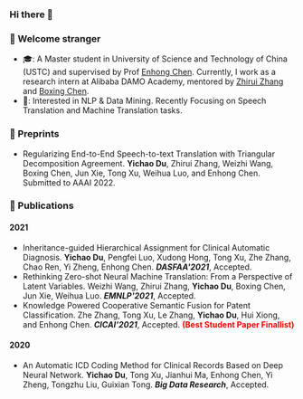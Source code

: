 ### Hi there 👋

<!--
**duyichao/duyichao** is a ✨ _special_ ✨ repository because its `README.md` (this file) appears on your GitHub profile.

Here are some ideas to get you started:

- 🔭 I’m currently working on ...
- 🌱 I’m currently learning ...
- 👯 I’m looking to collaborate on ...
- 🤔 I’m looking for help with ...
- 💬 Ask me about ...
- 📫 How to reach me: ...
- 😄 Pronouns: ...
- ⚡ Fun fact: ...
-->

### 🍻 Welcome stranger
- 🎓: A Master student in University of Science and Technology of China (USTC) and supervised by Prof [Enhong Chen](http://staff.ustc.edu.cn/~cheneh/). Currently, I work as a research intern at Alibaba DAMO Academy, mentored by [Zhirui Zhang](https://zrustc.github.io/) and [Boxing Chen](https://sites.google.com/site/chenboxing/Home).
- 🎯: Interested in NLP & Data Mining. Recently Focusing on Speech Translation and Machine Translation tasks.

### 📄 Preprints
- Regularizing End-to-End Speech-to-text Translation with Triangular Decomposition Agreement.
**Yichao Du**, Zhirui Zhang, Weizhi Wang, Boxing Chen, Jun Xie, Tong Xu, Weihua Luo, and Enhong Chen.
Submitted to AAAI 2022.

### 🎉 Publications
#### 2021
- Inheritance-guided Hierarchical Assignment for Clinical Automatic Diagnosis. **Yichao Du**, Pengfei Luo, Xudong Hong, Tong Xu, Zhe Zhang, Chao Ren, Yi Zheng, Enhong Chen. ***DASFAA'2021***, Accepted.
- Rethinking Zero-shot Neural Machine Translation: From a Perspective of Latent Variables.
Weizhi Wang, Zhirui Zhang, **Yichao Du**, Boxing Chen, Jun Xie, Weihua Luo. ***EMNLP'2021***, Accepted.
- Knowledge Powered Cooperative Semantic Fusion for Patent Classification. Zhe Zhang, Tong Xu, Le Zhang, **Yichao Du**, Hui Xiong, and Enhong Chen. ***CICAI'2021***, Accepted. <font color=Red>**(Best Student Paper Finallist)**</font>

#### 2020
- An Automatic ICD Coding Method for Clinical Records Based on Deep Neural Network. **Yichao Du**, Tong Xu, Jianhui Ma, Enhong Chen, Yi Zheng, Tongzhu Liu, Guixian Tong. ***Big Data Research***, Accepted.

<!-- #### 2019
- LBBESA: An efficient software‐defined networking load‐balancing scheme based on elevator scheduling algorithm. ***Concurrency and Computation: Practice and Experience***, Accepted. -->
